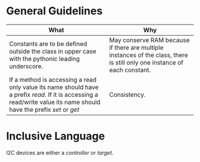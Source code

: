 

# General Guidelines
What | Why
--- | ---
Constants are to be defined outside the class in upper case with the pythonic leading underscore. | May conserve RAM because if there are multiple instances of the class, there is still only one instance of each constant.
If a method is accessing a read only value its name should have a prefix *read*.  If it is accessing a read/write value its name should have the prefix *set* or *get* | Consistency.

# Inclusive Language
I2C devices are either a *controller* or *target*.
